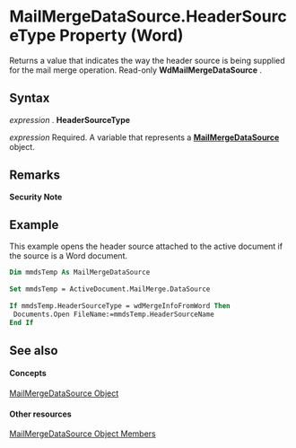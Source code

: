 
# MailMergeDataSource.HeaderSourceType Property (Word)

Returns a value that indicates the way the header source is being supplied for the mail merge operation. Read-only  **WdMailMergeDataSource** .


## Syntax

 _expression_ . **HeaderSourceType**

 _expression_ Required. A variable that represents a **[MailMergeDataSource](f86f7d3c-d7ab-45e8-21e7-fd5a426e0391.md)** object.


## Remarks


 **Security Note**  




## Example

This example opens the header source attached to the active document if the source is a Word document.


```vb
Dim mmdsTemp As MailMergeDataSource 
 
Set mmdsTemp = ActiveDocument.MailMerge.DataSource 
 
If mmdsTemp.HeaderSourceType = wdMergeInfoFromWord Then 
 Documents.Open FileName:=mmdsTemp.HeaderSourceName 
End If
```


## See also


#### Concepts


[MailMergeDataSource Object](f86f7d3c-d7ab-45e8-21e7-fd5a426e0391.md)
#### Other resources


[MailMergeDataSource Object Members](a52f088c-2507-8f39-17b9-9b97c8a8ed7e.md)
